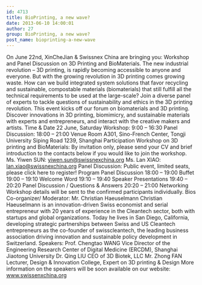 ```yaml
---
id: 4713
title: BioPrinting, a new wave?
date: 2013-06-10 14:00:01
author: 27
group: BioPrinting, a new wave?
post_name: bioprinting-a-new-wave
---
```


On June 22nd, XinCheJian & Swissnex China are bringing you: Workshop and Panel Discussion on 3D Printing and BioMaterials. The new industrial revolution – 3D printing, is rapidly becoming accessible to anyone and everyone. But with the growing revolution in 3D printing comes growing waste. How can we build integrated system solutions that favor recycling and sustainable, compostable materials (biomaterials) that still fulfill all the technical requirements to be used at the large-scale? Join a diverse panel of experts to tackle questions of sustainability and ethics in the 3D printing revolution. This event kicks off our forum on biomaterials and 3D printing. Discover innovations in 3D printing, biomimicry, and sustainable materials with experts and entrepreneurs, and interact with the creative makers and artists. Time & Date 22 June, Saturday Workshop: 9:00 – 16:30 Panel Discussion: 18:00 – 21:00 Venue Room A301, Sino-French Center, Tongji University Siping Road 1239, Shanghai Participation Workshop on 3D printing and BioMaterials: By invitation only, please send your CV and brief introduction to the contacts below if you would like to join the workshop. Ms. Yiwen SUN: yiwen.sun@swissnexchina.org Ms. Lan XIAO: lan.xiao@swissnexchina.org Panel Discussion: Public event, limited seats, please click here to register! Program Panel Discussion 18:00 – 19:00 Buffet 19:00 – 19:10 Welcome Word 19:10 – 19:40 Speaker Presentations 19:40 – 20:20 Panel Discussion / Questions & Answers 20:20 – 21:00 Networking Workshop details will be sent to the confirmed participants individually. Bios Co-organizer/ Moderator: Mr. Christian Haeuselmann Christian Haeuselmann is an innovation-driven Swiss economist and serial entrepreneur with 20 years of experience in the Cleantech sector, both with startups and global organizations. Today he lives in San Diego, California, developing strategic partnerships between Swiss and US Cleantech entrepreneurs as the co-founder of swisscleantech, the leading business association driving innovation and sustainable policy development in Switzerland. Speakers: Prof. Chengtao WANG Vice Director of the Engineering Research Center of Digital Medicine (ERCDM), Shanghai Jiaotong University Dr. Qing LIU CEO of 3D Biotek, LLC Mr. Zhong FAN Lecturer, Design & Innovation College, Expert on 3D printing & Design More information on the speakers will be soon available on our website: www.swissenxchina.org